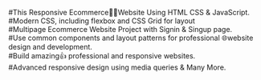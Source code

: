 #This Responsive Ecommerce🧑‍💻Website Using HTML CSS & JavaScript.<br>
#Modern CSS, including flexbox and CSS Grid for layout<br>
#Multipage Ecommerce Website Project with Signin & Singup page.<br>
#Use common components and layout patterns for professional 🌐website design and development.<br>
#Build amazing👍 professional and responsive websites.<br>
#Advanced responsive design using media queries & Many More.<br>

